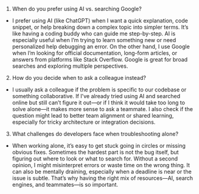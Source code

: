 1. When do you prefer using AI vs. searching Google?
- I prefer using AI (like ChatGPT) when I want a quick explanation, code snippet, or help breaking down a complex topic into simpler terms. It’s like having a coding buddy who can guide me step-by-step. AI is especially useful when I’m trying to learn something new or need personalized help debugging an error. On the other hand, I use Google when I’m looking for official documentation, long-form articles, or answers from platforms like Stack Overflow. Google is great for broad searches and exploring multiple perspectives.

2. How do you decide when to ask a colleague instead?
- I usually ask a colleague if the problem is specific to our codebase or something collaborative. If I've already tried using AI and searched online but still can’t figure it out—or if I think it would take too long to solve alone—it makes more sense to ask a teammate. I also check if the question might lead to better team alignment or shared learning, especially for tricky architecture or integration decisions.

3. What challenges do developers face when troubleshooting alone?
- When working alone, it’s easy to get stuck going in circles or missing obvious fixes. Sometimes the hardest part is not the bug itself, but figuring out where to look or what to search for. Without a second opinion, I might misinterpret errors or waste time on the wrong thing. It can also be mentally draining, especially when a deadline is near or the issue is subtle. That’s why having the right mix of resources—AI, search engines, and teammates—is so important.